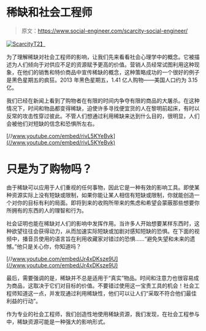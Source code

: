 # 稀缺和社会工程师

> 原文：<https://www.social-engineer.com/scarcity-social-engineer/>

[![Scarcity](img/ea27b8a36d3408bb0f04e84ac7ecaf42.png)T2】](https://www.social-engineer.com/wp-content/uploads/2014/01/Scarcity.jpg)

为了理解稀缺对社会工程师的影响，让我们先来看看社会心理学中的概念。它被描述为人们倾向于对供应不足的资源赋予更高的价值。营销人员经常试图利用这种现象，在他们的销售和特价商品中宣传稀缺的概念，这种策略成功的一个很好的例子是黑色星期五的疯狂。2013 年黑色星期五，1.41 亿人购物——美国人口约为 3.15 亿。

我们已经在新闻上看到了购物者在有限的时间内争夺有限的商品的大屠杀。在这种情况下，时间和物品都变得稀缺，迫使许多寻找便宜货的人在黎明前起床，有时以反常的攻击性穿过彼此。不管人们想通过利用稀缺来达到什么目的，很明显，人们会被他们对短缺的信念和恐惧所左右。

[//www.youtube.com/embed/rivL5KYeBvk](//www.youtube.com/embed/rivL5KYeBvk)

# 只是为了购物吗？

由于稀缺可以应用于人们重视的任何事物，因此它是一种有效的影响工具。即使某种资源实际上没有短缺或限制，如果你能让某人相信有短缺或限制，你就能创造一个对你的目标有利的局面。即将到来的收购所带来的焦虑和希望会蒙蔽那些想要你所拥有的东西的人的理智和行为。

社会证明也能在稀缺对人们的影响中发挥作用。当许多人开始想要某样东西时，这种欲望往往会获得动力，从而加速实际短缺或加剧对感知短缺的恐惧。在下面的视频中，播音员使用的语言旨在利用收藏家对错过的恐惧……“避免失望和未来的遗憾。”他只是关心你，你知道吗？

[//www.youtube.com/embed/Jr4xDKsze9U](//www.youtube.com/embed/Jr4xDKsze9U)

最后，需要强调的是，稀缺并不总是适用于“真实”物品。时间和注意力也很容易成为商品，这取决于它们对目标的价值。不要错过使用这一宝贵工具的机会！社会工程师知道这一点，并发现通过利用稀缺性，他们可以让人们“采取不符合他们最佳利益的行动”。

作为专业的社会工程师，我们创造性地使用稀缺资源，我们发现，在社会工程参与中，稀缺资源可能是一种强大的影响形式。
